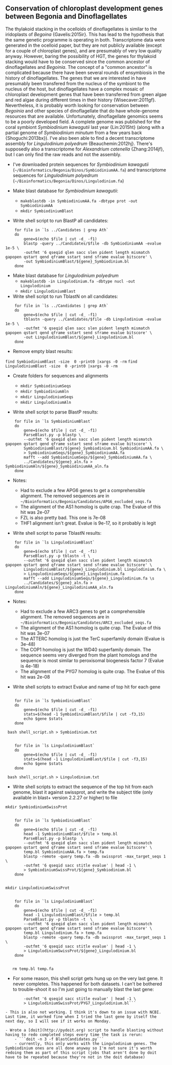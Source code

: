 ## Conservation of chloroplast development genes between Begonia and Dinoflagellates

The thylakoid stacking in the ocelloids of dinoflagellates is similar to the iridoplasts of *Begoina* {Gavelis:2015ir}. This has lead to the hypothesis that the same genetic programme is operating in both. Transcriptome data were generated in the ocelloid paper, but they are not publicly available (except for a couple of chloroplast genes), and are presumably of very low quality anyway. However, baring the possibility of HGT, the genes for thylakoid stacking would have to be conserved since the common ancestor of dinoflagellates and *Begoinia*. The concept of a "common ancestor" is complicated because there have been several rounds of ensymbiosis in the history of dinoflagellates. The genes that we are interested in have presumably been transfered from the nucleus of the symbiont to the nucleus of the host, but dinoflagellates have a complex mosaic of chloroplast development genes that have been transferred from green algae and red algae during different times in their history {Wisecaver:2011gf}. Nevertheless, it is probably worth looking for conservation between *Begoinia* and other species of dinoflagellate that do have whole-genome resources that are available. Unfortunately, dinoflagellate genomics seems to be a poorly developed field. A complete genome was published for the coral symbiont *Symbiodinium kawagutii* last year {Lin:2015ht} (along with a partial genome of *Symbiodinium minutum* from a few years back {Shoguchi:2013bx}). I've also been able to find a decent transcriptome assembly for *Lingulodinium polyedrum* {Beauchemin:2012hj}. There's supposedly also a transcriptome for *Alexandrium catenella* {Zhang:2014jf}, but I can only find the raw reads and not the assembly.

- I've downloaded protein sequences for *Symbiodinium kawagutii* (`~/Bioinformatics/Begonia/Dinos/SymbiodiniumAA.fa`) and transcriptome sequences for *Lingulodinium polyedrum* (`~/Bioinformatics/Begonia/Dinos/Lingulodinium.fa`)

- Make blast database for *Symbiodinium kawagutii*:
    - ```makeblastdb -in SymbiodiniumAA.fa -dbtype prot -out SymbiodiniumAA```
    - ```mkdir SymbiodiniumBlast```
- Write shell script to run BlastP all candidates:

```
    for file in `ls ../Candidates | grep Ath`
    do
        gene=$(echo $file | cut -d_ -f1)
        blastp -query ../Candidates/$file -db SymbiodiniumAA -evalue 1e-5 \
        -outfmt '6 qseqid qlen sacc slen pident length mismatch gapopen qstart qend qframe sstart send sframe evalue bitscore' \
        -out SymbiodiniumBlast/${gene}_Symbiodinium.bl
    done
```

- Make blast database for *Lingulodinium polyedrum*
    - ```makeblastdb -in Lingulodinium.fa -dbtype nucl -out Lingulodinium```
    - ```mkdir LingulodiniumBlast```
- Write shell script to run TblastN on all candidates:
```
    for file in `ls ../Candidates | grep Ath`
    do
        gene=$(echo $file | cut -d_ -f1)
        tblastn -query ../Candidates/$file -db Lingulodinium -evalue 1e-5 \ 
        -outfmt '6 qseqid qlen sacc slen pident length mismatch gapopen qstart qend qframe sstart send sframe evalue bitscore' \
        -out LingulodiniumBlast/${gene}_Lingulodinium.bl
    done 
```
- Remove empty blast results:

```find SymbiodiniumBlast -size  0 -print0 |xargs -0 -rm```
```find LingulodiniumBlast -size  0 -print0 |xargs -0 -rm```
         
- Create folders for sequences and alignments
    - ```mkdir SymbiodiniumSeqs```
    - ```mkdir SymbiodiniumAln```
    - ```mkdir LingulodiniumSeqs```
    - ```mkdir LingulodiniumAln```
    
- Write shell script to parse BlastP results:
```
    for file in `ls SymbiodiniumBlast`
    do
        gene=$(echo $file | cut -d_ -f1)
        ParseBlast.py -p blastp \
        --outfmt '6 qseqid qlen sacc slen pident length mismatch gapopen qstart qend qframe sstart send sframe evalue bitscore' \
        SymbiodiniumBlast/${gene}_Symbiodinium.bl SymbiodiniumAA.fa \
        > SymbiodiniumSeqs/${gene}_SymbiodiniumAA.fa
        mafft --add SymbiodiniumSeqs/${gene}_SymbiodiniumAA.fa \
        ../Candidates/${gene}_aln.fa > SymbiodiniumAln/${gene}_SymbiodiniumAA_aln.fa 
    done 
```

- Notes:
    - Had to exclude a few APG6 genes to get a comprehensible alignment. The removed sequences are in `~/Bioinformatics/Begonia/Candidates/APG6_excluded_seqs.fa`
    - The alignment of the AS1 homolog is quite crap. The Evalue of this hit was 2e-07
    - FZL is also pretty bad. This one is 7e-08
    - THF1 alignment isn't great. Evalue is 9e-17, so it probably is legit
    
- Write shell script to parse TblastN results:
```
    for file in `ls LingulodiniumBlast`
    do
        gene=$(echo $file | cut -d_ -f1)
        ParseBlast.py -p tblastn -t \
        --outfmt '6 qseqid qlen sacc slen pident length mismatch gapopen qstart qend qframe sstart send sframe evalue bitscore' \
        LingulodiniumBlast/${gene}_Lingulodinium.bl Lingulodinium.fa \
        > LingulodiniumSeqs/${gene}_Lingulodinium.fa
        mafft --add LingulodiniumSeqs/${gene}_Lingulodinium.fa \s
        ../Candidates/${gene}_aln.fa > LingulodiniumAln/${gene}_LingulodiniumAA_aln.fa 
    done 
```

- Notes:
    - Had to exclude a few ARC3 genes to get a comprehensible alignment. The removed sequences are in `~/Bioinformatics/Begonia/Candidates/ARC3_excluded_seqs.fa`
   - The alignment of the AS1 homolog is quite crap. The Evalue of this hit was 3e-07
   - The ATTERC homolog is just the TerC superfamily domain (Evalue is 3e-48)
   - The COP1 homolog is just the WD40 superfamily domain. The sequence seems very diverged from the plant homologs and the sequence is most similar to peroxisomal biogenesis factor 7 (Evalue is 4e-18)
   - The alignment of the PYG7 homolog is quite crap. The Evalue of this hit was 2e-08

- Write shell scripts to extract Evalue and name of top hit for each gene 
```

    for file in `ls SymbiodiniumBlast`
    do
        gene=$(echo $file | cut -d_ -f1)
        stats=$(head -1 SymbiodiniumBlast/$file | cut -f3,15)
        echo $gene $stats 
    done 
```

``` bash shell_script.sh > Symbiodinium.txt```

```

    for file in `ls LingulodiniumBlast`
    do
        gene=$(echo $file | cut -d_ -f1)
        stats=$(head -1 LingulodiniumBlast/$file | cut -f3,15)
        echo $gene $stats 
    done 
```

``` bash shell_script.sh > Lingulodinium.txt```

- Write shell scripts to extract the sequence of the top hit from each genome, blast it against swissprot, and write the subject title  (only available in blast+ version 2.2.27 or higher) to file

```mkdir SymbiodiniumSwissProt```

```

    for file in `ls SymbiodiniumBlast`
    do
        gene=$(echo $file | cut -d_ -f1)
        head -1 SymbiodiniumBlast/$file > temp.bl
        ParseBlast.py -p blastp  \
        --outfmt '6 qseqid qlen sacc slen pident length mismatch gapopen qstart qend qframe sstart send sframe evalue bitscore' \
        temp.bl SymbiodiniumAA.fa > temp.fa
        blastp -remote -query temp.fa -db swissprot -max_target_seqs 1 \
        -outfmt '6 qseqid sacc stitle evalue' | head -1 \
        > SymbiodiniumSwissProt/${gene}_Symbiodinium.bl
    done 
    
```

```mkdir LingulodiniumSwissProt```

```

    for file in `ls LingulodiniumBlast`
    do
        gene=$(echo $file | cut -d_ -f1)
        head -1 LingulodiniumBlast/$file > temp.bl
        ParseBlast.py -p tblastn -t  \
        --outfmt '6 qseqid qlen sacc slen pident length mismatch gapopen qstart qend qframe sstart send sframe evalue bitscore' \
        temp.bl Lingulodinium.fa > temp.fa
        blastp -remote -query temp.fa -db swissprot -max_target_seqs 1 \
        -outfmt '6 qseqid sacc stitle evalue' | head -1 \
        > LingulodiniumSwissProt/${gene}_Lingulodinium.bl
    done 
    
```

```    rm temp.bl temp.fa ```

- For some reason, this shell script gets hung up on the very last gene. It never completes. This happened for both datasets. I can't be bothered to trouble-shoot it so I'm just going to manually blast the last gene:

```blastp -remote -query temp.fa -db swissprot -max_target_seqs 1 \
        -outfmt '6 qseqid sacc stitle evalue' | head -1 \
        > LingulodiniumSwissProt/PYG7_Lingulodinium.bl```
        
- This is also not working. I think it's down to an issue with NCBI. Last time, it worked fine when I tried the last gene by itself the next day, so I will see if it works on Monday. 

- Wrote a [doit](http://pydoit.org) script to handle blasting without having to redo completed steps every time the task is rerun:
    - ```doit -n 3 -f BlastCandidates.py```
    - currently, this only works with the Lingulodinium genes. The Symbiodinium ones are all done anyway so I'm not sure it's worth redoing them as part of this script (jobs that aren't done by doit have to be repeated because they're not in the doit database)